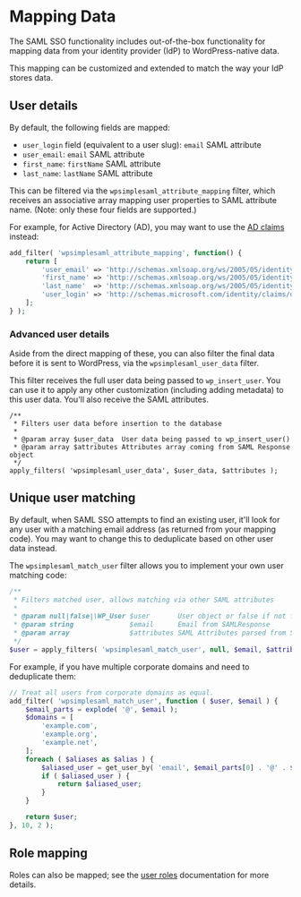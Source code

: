 # Mapping Data

The SAML SSO functionality includes out-of-the-box functionality for mapping data from your identity provider (IdP) to WordPress-native data.

This mapping can be customized and extended to match the way your IdP stores data.


## User details

By default, the following fields are mapped:

* `user_login` field (equivalent to a user slug): `email` SAML attribute
* `user_email`: `email` SAML attribute
* `first_name`: `firstName` SAML attribute
* `last_name`: `lastName` SAML attribute

This can be filtered via the `wpsimplesaml_attribute_mapping` filter, which receives an associative array mapping user properties to SAML attribute name. (Note: only these four fields are supported.)

For example, for Active Directory (AD), you may want to use the [AD claims](https://learn.microsoft.com/en-us/windows-server/identity/ad-fs/technical-reference/the-role-of-claims) instead:

```php
add_filter( 'wpsimplesaml_attribute_mapping', function() {
	return [
		'user_email' => 'http://schemas.xmlsoap.org/ws/2005/05/identity/claims/emailaddress',
		'first_name' => 'http://schemas.xmlsoap.org/ws/2005/05/identity/claims/givenname',
		'last_name'  => 'http://schemas.xmlsoap.org/ws/2005/05/identity/claims/surname',
		'user_login' => 'http://schemas.microsoft.com/identity/claims/displayname',
	];
} );
```

### Advanced user details

Aside from the direct mapping of these, you can also filter the final data before it is sent to WordPress, via the `wpsimplesaml_user_data` filter.

This filter receives the full user data being passed to `wp_insert_user`. You can use it to apply any other customization (including adding metadata) to this user data. You'll also receive the SAML attributes.

```
/**
 * Filters user data before insertion to the database
 *
 * @param array $user_data  User data being passed to wp_insert_user()
 * @param array $attributes Attributes array coming from SAML Response object
 */
apply_filters( 'wpsimplesaml_user_data', $user_data, $attributes );
```


## Unique user matching

By default, when SAML SSO attempts to find an existing user, it'll look for any user with a matching email address (as returned from your mapping code). You may want to change this to deduplicate based on other user data instead.

The `wpsimplesaml_match_user` filter allows you to implement your own user matching code:

```php
/**
 * Filters matched user, allows matching via other SAML attributes
 *
 * @param null|false|\WP_User $user       User object or false if not found
 * @param string              $email      Email from SAMLResponse
 * @param array               $attributes SAML Attributes parsed from SAMLResponse
 */
$user = apply_filters( 'wpsimplesaml_match_user', null, $email, $attributes );
```

For example, if you have multiple corporate domains and need to deduplicate them:

```php
// Treat all users from corporate domains as equal.
add_filter( 'wpsimplesaml_match_user', function ( $user, $email ) {
	$email_parts = explode( '@', $email );
	$domains = [
		'example.com',
		'example.org',
		'example.net',
	];
	foreach ( $aliases as $alias ) {
		$aliased_user = get_user_by( 'email', $email_parts[0] . '@' . $alias );
		if ( $aliased_user ) {
			return $aliased_user;
		}
	}

	return $user;
}, 10, 2 );
```


## Role mapping

Roles can also be mapped; see the [user roles](./roles.md) documentation for more details.

